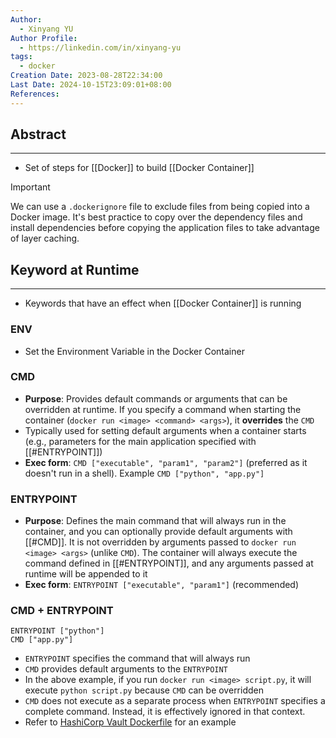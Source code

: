```yaml
---
Author:
  - Xinyang YU
Author Profile:
  - https://linkedin.com/in/xinyang-yu
tags:
  - docker
Creation Date: 2023-08-28T22:34:00
Last Date: 2024-10-15T23:09:01+08:00
References: 
---
```

## Abstract
---
- Set of steps for [[Docker]] to build [[Docker Container]]

>[!important]
> We can use a `.dockerignore` file to exclude files from being copied into a Docker image. It's best practice to copy over the dependency files and install dependencies before copying the application files to take advantage of layer caching.

## Keyword at Runtime
---
- Keywords that have an effect when [[Docker Container]] is running
### ENV
- Set the Environment Variable in the Docker Container

### CMD
- **Purpose**: Provides default commands or arguments that can be overridden at runtime. If you specify a command when starting the container (`docker run <image> <command> <args>`), it **overrides** the `CMD`
- Typically used for setting default arguments when a container starts (e.g., parameters for the main application specified with [[#ENTRYPOINT]])
- **Exec form**: `CMD ["executable", "param1", "param2"]` (preferred as it doesn't run in a shell). Example `CMD ["python", "app.py"]`


### ENTRYPOINT
- **Purpose**: Defines the main command that will always run in the container, and you can optionally provide default arguments with [[#CMD]]. It is not overridden by arguments passed to `docker run <image> <args>` (unlike `CMD`). The container will always execute the command defined in [[#ENTRYPOINT]], and any arguments passed at runtime will be appended to it
- **Exec form**: `ENTRYPOINT ["executable", "param1"]` (recommended)

### CMD + ENTRYPOINT

```docker
ENTRYPOINT ["python"] 
CMD ["app.py"]
```

- `ENTRYPOINT` specifies the command that will always run
- `CMD` provides default arguments to the `ENTRYPOINT`
- In the above example, if you run `docker run <image> script.py`, it will execute `python script.py` because `CMD` can be overridden
- `CMD` does not execute as a separate process when `ENTRYPOINT` specifies a complete command. Instead, it is effectively ignored in that context.
- Refer to [HashiCorp Vault Dockerfile](https://github.com/hashicorp/docker-vault/blob/main/ubi/Dockerfile) for an example